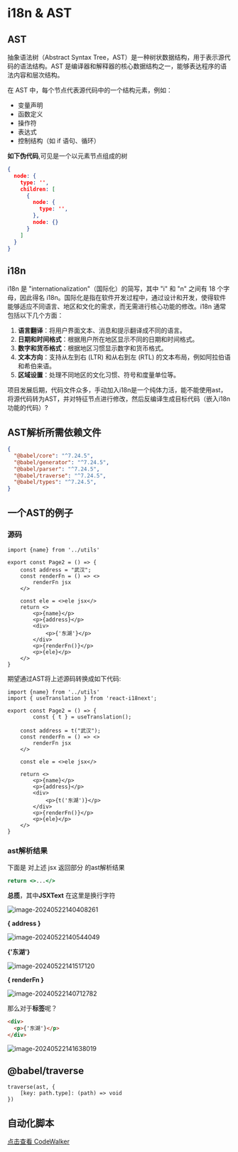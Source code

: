 

# i18n & AST

## AST

抽象语法树（Abstract Syntax Tree，AST）是一种树状数据结构，用于表示源代码的语法结构。AST 是编译器和解释器的核心数据结构之一，能够表达程序的语法内容和层次结构。

在 AST 中，每个节点代表源代码中的一个结构元素，例如：

- 变量声明
- 函数定义
- 操作符
- 表达式
- 控制结构（如 if 语句、循环）

**如下伪代码**,可见是一个以元素节点组成的树

```json
{
  node: {
    type: '',
    children: [
      {
        node: {
          type: '',
        },
        node: {}
      }
    ]
  } 
}
```



## i18n

i18n 是 "internationalization"（国际化）的简写，其中 "i" 和 "n" 之间有 18 个字母，因此得名 i18n。国际化是指在软件开发过程中，通过设计和开发，使得软件能够适应不同语言、地区和文化的需求，而无需进行核心功能的修改。i18n 通常包括以下几个方面：

1. **语言翻译**：将用户界面文本、消息和提示翻译成不同的语言。
2. **日期和时间格式**：根据用户所在地区显示不同的日期和时间格式。
3. **数字和货币格式**：根据地区习惯显示数字和货币格式。
4. **文本方向**：支持从左到右 (LTR) 和从右到左 (RTL) 的文本布局，例如阿拉伯语和希伯来语。
5. **区域设置**：处理不同地区的文化习惯、符号和度量单位等。



项目发展后期，代码文件众多，手动加入i18n是一个纯体力活，能不能使用ast，将源代码转为AST，并对特征节点进行修改，然后反编译生成目标代码（嵌入i18n功能的代码）?
## AST解析所需依赖文件
```json
{
  "@babel/core": "^7.24.5",
  "@babel/generator": "^7.24.5",
  "@babel/parser": "^7.24.5",
  "@babel/traverse": "^7.24.5",
  "@babel/types": "^7.24.5",
}

```
## 一个AST的例子

### 源码

```tsx
import {name} from '../utils'

export const Page2 = () => {
    const address = "武汉";
    const renderFn = () => <>
        renderFn jsx
    </>

    const ele = <>ele jsx</>
    return <>
        <p>{name}</p>
        <p>{address}</p>
        <div>
            <p>{'东湖'}</p>
        </div>
        <p>{renderFn()}</p>
        <p>{ele}</p>
    </>
}
```

期望通过AST将上述源码转换成如下代码:

```
import {name} from '../utils'
import { useTranslation } from 'react-i18next';

export const Page2 = () => {
		const { t } = useTranslation();
		
    const address = t("武汉");
    const renderFn = () => <>
        renderFn jsx
    </>

    const ele = <>ele jsx</>
    
    return <>
        <p>{name}</p>
        <p>{address}</p>
        <div>
            <p>{t('东湖')}</p>
        </div>
        <p>{renderFn()}</p>
        <p>{ele}</p>
    </>
}
```

### ast解析结果

下面是  对上述 jsx 返回部分 的ast解析结果

```jsx
return <>...</>
```

**总揽**，其中**JSXText** 在这里是换行字符

![image-20240522140408261](./public/assets/image-20240522140408261.png)

**{ address }**

![image-20240522140544049](./public/assets/image-20240522140544049.png)

**{'东湖'}**

![image-20240522141517120](./public/assets/image-20240522141517120.png)

**{ renderFn }**

![image-20240522140712782](./public/assets/image-20240522140712782.png)

那么对于**标签**呢？

```html
<div>
  <p>{'东湖'}</p>
</div>
```

![image-20240522141638019](./public/assets/image-20240522141638019.png)



## @babel/traverse

```
traverse(ast, {
	[key: path.type]: (path) => void
})
```



## 自动化脚本
[点击查看 CodeWalker](./scripts/CodeWalker)
